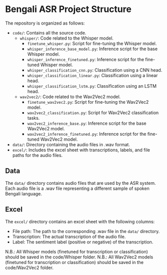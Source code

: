 # Bengali ASR Project Structure

The repository is organized as follows:

- `code/`: Contains all the source code.
  - `whisper/`: Code related to the Whisper model.
    - `finetune_whisper.py`: Script for fine-tuning the Whisper model.
    - `whisper_inference_base_model.py`: Inference script for the base Whisper model.
    - `whisper_inference_finetuned.py`: Inference script for the fine-tuned Whisper model.
    - `whisper_classification_cnn.py`: Classification using a CNN head.
    - `whisper_classification_linear.py`: Classification using a linear head.
    - `whisper_classification_lstm.py`: Classification using an LSTM head.
  - `wav2vec2/`: Code related to the Wav2Vec2 model.
    - `finetune_wav2vec2.py`: Script for fine-tuning the Wav2Vec2 model.
    - `wav2vec2_classification.py`: Script for Wav2Vec2 classification tasks.
    - `wav2vec2_inference_base.py`: Inference script for the base Wav2Vec2 model.
    - `wav2vec2_inference_finetuned.py`: Inference script for the fine-tuned Wav2Vec2 model.
- `data/`: Directory containing the audio files in .wav format.
- `excel/`: Includes the excel sheet with transcriptions, labels, and file paths for the audio files.

## Data

The `data/` directory contains audio files that are used by the ASR system. Each audio file is a .wav file representing a different sample of spoken Bengali language.

## Excel

The `excel/` directory contains an excel sheet with the following columns:
- File path: The path to the corresponding .wav file in the `data/` directory.
- Transcription: The actual transcription of the audio file.
- Label: The sentiment label (positive or negative) of the transcription.

N.B.: All Whisper models (finetuned for transcription or classification) should be saved in the code/Whisper folder.
N.B.: All Wav2Vec2 models (finetuned for transcription or classification) should be saved in the code/Wav2Vec2 folder.

